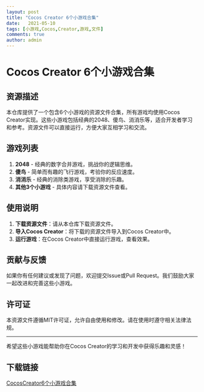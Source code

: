 ```yaml
---
layout: post
title: "Cocos Creator 6个小游戏合集"
date:   2021-05-10
tags: [小游戏,Cocos,Creator,游戏,文件]
comments: true
author: admin
---
```

# Cocos Creator 6个小游戏合集

## 资源描述

本仓库提供了一个包含6个小游戏的资源文件合集，所有游戏均使用Cocos Creator实现。这些小游戏包括经典的2048、傻鸟、消消乐等，适合开发者学习和参考。资源文件可以直接运行，方便大家互相学习和交流。

## 游戏列表

1. **2048** - 经典的数字合并游戏，挑战你的逻辑思维。
2. **傻鸟** - 简单而有趣的飞行游戏，考验你的反应速度。
3. **消消乐** - 经典的消除类游戏，享受消除的乐趣。
4. **其他3个小游戏** - 具体内容请下载资源文件查看。

## 使用说明

1. **下载资源文件**：请从本仓库下载资源文件。
2. **导入Cocos Creator**：将下载的资源文件导入到Cocos Creator中。
3. **运行游戏**：在Cocos Creator中直接运行游戏，查看效果。

## 贡献与反馈

如果你有任何建议或发现了问题，欢迎提交Issue或Pull Request。我们鼓励大家一起改进和完善这些小游戏。

## 许可证

本资源文件遵循MIT许可证，允许自由使用和修改。请在使用时遵守相关法律法规。

---

希望这些小游戏能帮助你在Cocos Creator的学习和开发中获得乐趣和灵感！

## 下载链接

[CocosCreator6个小游戏合集](https://pan.quark.cn/s/1a99cea87a38)
